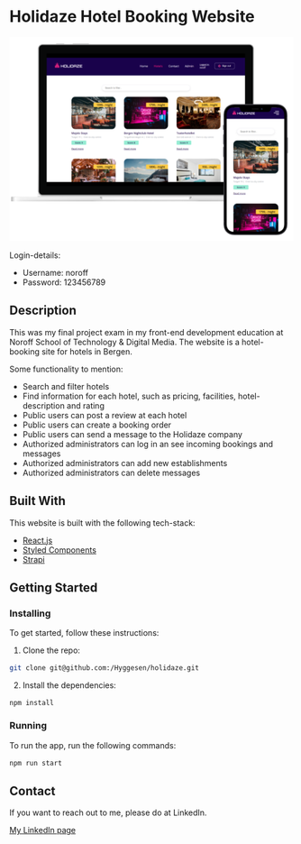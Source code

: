 # Holidaze Hotel Booking Website

![image](https://github.com/Hyggesen/holidaze/blob/main/src/assets/common/holidaze_devices.png)

Login-details:

- Username: noroff
- Password: 123456789

## Description

This was my final project exam in my front-end development education at Noroff School of Technology & Digital Media. The website is a hotel-booking site for hotels in Bergen.

Some functionality to mention:

- Search and filter hotels
- Find information for each hotel, such as pricing, facilities, hotel-description and rating
- Public users can post a review at each hotel
- Public users can create a booking order
- Public users can send a message to the Holidaze company
- Authorized administrators can log in an see incoming bookings and messages
- Authorized administrators can add new establishments
- Authorized administrators can delete messages

## Built With

This website is built with the following tech-stack:

- [React.js](https://reactjs.org/)
- [Styled Components](https://styled-components.com/docs)
- [Strapi](https://docs.strapi.io/developer-docs/latest/getting-started/introduction.html)

## Getting Started

### Installing

To get started, follow these instructions:

1. Clone the repo:

```bash
git clone git@github.com:/Hyggesen/holidaze.git
```

2. Install the dependencies:

```
npm install
```

### Running

To run the app, run the following commands:

```bash
npm run start
```

## Contact

If you want to reach out to me, please do at LinkedIn.

[My LinkedIn page](https://www.linkedin.com/in/benjaminbruaroy/)
